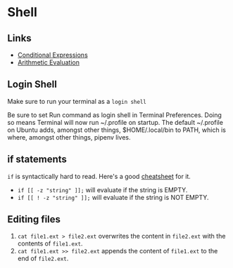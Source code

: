# Shell

## Links

* [Conditional Expressions](http://zsh.sourceforge.net/Doc/Release/Conditional-Expressions.html)
* [Arithmetic Evaluation](http://zsh.sourceforge.net/Doc/Release/Arithmetic-Evaluation.html)

## Login Shell

Make sure to run your terminal as a `login shell`

Be sure to set Run command as login shell in Terminal Preferences. Doing so means Terminal will now run ~/.profile on startup. The default ~/.profile on Ubuntu adds, amongst other things, $HOME/.local/bin to PATH, which is where, amongst other things, pipenv lives.

## if statements

`if` is syntactically hard to read. Here's a good [cheatsheet](https://devhints.io/bash#conditionals) for it.

* `if [[ -z "string" ]];` will evaluate if the string is EMPTY.
* `if [[ ! -z "string" ]];` will evaluate if the string is NOT EMPTY.

## Editing files

1. `cat file1.ext > file2.ext` overwrites the content in `file2.ext` with the contents of `file1.ext`.
2. `cat file1.ext >> file2.ext` appends the content of `file1.ext` to the end of `file2.ext`.

